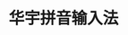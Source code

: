 ﻿---
id: 636
title: "华宇拼音输入法"
weight: 636
version: "2.4.8.207"
updateTime: "2024-02-27T16:58:00"
debName: "http://app.loongapps.cn:8090/upload/file/HuayuPY_loongarch_fcitx_2.4.8.207.deb"
debSize: "58.6 MB"
command: "/usr/share/fcitx-huayupy/huayupy_daemon_fcitx_starter"
---
